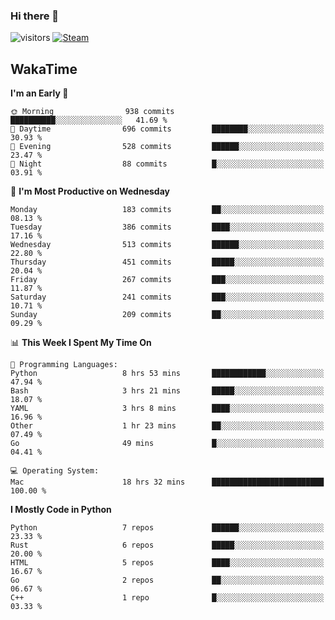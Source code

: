 ### Hi there 👋

![visitors](https://visitor-badge.glitch.me/badge?page_id=zhourunlai)
[![Steam](https://img.shields.io/badge/dynamic/json?url=https%3A%2F%2Fapi.swo.moe%2Fstats%2Fsteamgames%2F76561198285156854&query=count&color=0b1a37&label=Steam&labelColor=134375&logo=steam&suffix=+games&cacheSeconds=3600)](http://steamcommunity.com/profiles/76561198285156854)

## WakaTime
<!--START_SECTION:waka-->
**I'm an Early 🐤** 

```text
🌞 Morning                938 commits         ██████████░░░░░░░░░░░░░░░   41.69 % 
🌆 Daytime                696 commits         ████████░░░░░░░░░░░░░░░░░   30.93 % 
🌃 Evening                528 commits         ██████░░░░░░░░░░░░░░░░░░░   23.47 % 
🌙 Night                  88 commits          █░░░░░░░░░░░░░░░░░░░░░░░░   03.91 % 
```
📅 **I'm Most Productive on Wednesday** 

```text
Monday                   183 commits         ██░░░░░░░░░░░░░░░░░░░░░░░   08.13 % 
Tuesday                  386 commits         ████░░░░░░░░░░░░░░░░░░░░░   17.16 % 
Wednesday                513 commits         ██████░░░░░░░░░░░░░░░░░░░   22.80 % 
Thursday                 451 commits         █████░░░░░░░░░░░░░░░░░░░░   20.04 % 
Friday                   267 commits         ███░░░░░░░░░░░░░░░░░░░░░░   11.87 % 
Saturday                 241 commits         ███░░░░░░░░░░░░░░░░░░░░░░   10.71 % 
Sunday                   209 commits         ██░░░░░░░░░░░░░░░░░░░░░░░   09.29 % 
```


📊 **This Week I Spent My Time On** 

```text
💬 Programming Languages: 
Python                   8 hrs 53 mins       ████████████░░░░░░░░░░░░░   47.94 % 
Bash                     3 hrs 21 mins       █████░░░░░░░░░░░░░░░░░░░░   18.07 % 
YAML                     3 hrs 8 mins        ████░░░░░░░░░░░░░░░░░░░░░   16.96 % 
Other                    1 hr 23 mins        ██░░░░░░░░░░░░░░░░░░░░░░░   07.49 % 
Go                       49 mins             █░░░░░░░░░░░░░░░░░░░░░░░░   04.41 % 

💻 Operating System: 
Mac                      18 hrs 32 mins      █████████████████████████   100.00 % 
```

**I Mostly Code in Python** 

```text
Python                   7 repos             ██████░░░░░░░░░░░░░░░░░░░   23.33 % 
Rust                     6 repos             █████░░░░░░░░░░░░░░░░░░░░   20.00 % 
HTML                     5 repos             ████░░░░░░░░░░░░░░░░░░░░░   16.67 % 
Go                       2 repos             ██░░░░░░░░░░░░░░░░░░░░░░░   06.67 % 
C++                      1 repo              █░░░░░░░░░░░░░░░░░░░░░░░░   03.33 % 
```




<!--END_SECTION:waka-->
